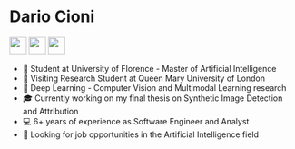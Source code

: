 # Dario Cioni

<a href="https://www.linkedin.com/in/dario-cioni/">
  <img src="https://img.shields.io/badge/LinkedIn-0077B5?style=for-the-badge&logo=linkedin&logoColor=white" height="30">
</a>

<a href="https://scholar.google.com/citations?view_op=list_works&user=rHuoh9MAAAAJ&authuser=1">
  <img src="https://img.shields.io/badge/Scholar-4285F4?style=for-the-badge&logo=google-scholar&logoColor=white" height="30">
</a>

<a href="https://www.twitter.com/cioni_dario">
  <img src="https://img.shields.io/badge/Twitter-1DA1F2?style=for-the-badge&logo=twitter&logoColor=white" height="30">
</a>


* 📖 Student at University of Florence - Master of Artificial Intelligence
* :crown: Visiting Research Student at Queen Mary University of London
* 🤖 Deep Learning - Computer Vision and Multimodal Learning research
* :mortar_board: Currently working on my final thesis on Synthetic Image Detection and Attribution
* 💻 6+ years of experience as Software Engineer and Analyst
* 🔭 Looking for job opportunities in the Artificial Intelligence field
